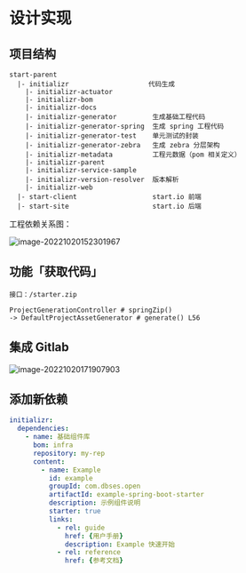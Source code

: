 # 设计实现



## 项目结构

```
start-parent
  |- initializr                    代码生成
    |- initializr-actuator
    |- initializr-bom
    |- initializr-docs
    |- initializr-generator         生成基础工程代码
    |- initializr-generator-spring  生成 spring 工程代码
    |- initializr-generator-test    单元测试的封装
    |- initializr-generator-zebra   生成 zebra 分层架构
    |- initializr-metadata          工程元数据（pom 相关定义）
    |- initializr-parent
    |- initializr-service-sample
    |- initializr-version-resolver  版本解析
    |- initializr-web
  |- start-client                   start.io 前端
  |- start-site                     start.io 后端
```

工程依赖关系图：

![image-20221020152301967](https://technotes.oss-cn-shenzhen.aliyuncs.com/2022/202211271232519.png)

## 功能「获取代码」

```
接口：/starter.zip

ProjectGenerationController # springZip()
-> DefaultProjectAssetGenerator # generate() L56
```

## 集成 Gitlab

![image-20221020171907903](https://technotes.oss-cn-shenzhen.aliyuncs.com/2022/image-20221020171907903.png)

## 添加新依赖

```yaml
initializr:
  dependencies:
    - name: 基础组件库
      bom: infra
      repository: my-rep
      content:
        - name: Example
          id: example
          groupId: com.dbses.open
          artifactId: example-spring-boot-starter
          description: 示例组件说明
          starter: true
          links:
            - rel: guide
              href: {用户手册}
              description: Example 快速开始
            - rel: reference
              href: {参考文档}
```

